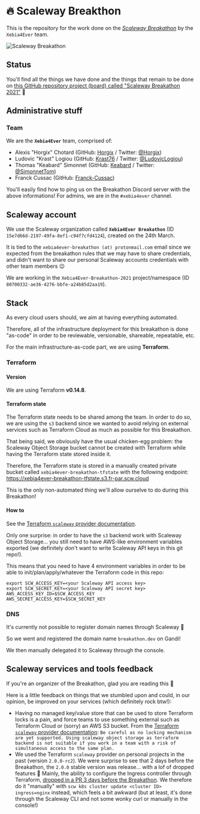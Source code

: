 # 🔥  Scaleway Breakthon

This is the repository for the work done on the [_Scaleway
Breakathon_](https://www.scaleway.com/en/breakathon/) by the `Xebia4Ever` team.

![Scaleway
Breakathon](https://img.evbuc.com/https%3A%2F%2Fcdn.evbuc.com%2Fimages%2F127211973%2F378717428845%2F1%2Foriginal.20210225-133419?w=800&auto=format%2Ccompress&q=75&sharp=10&rect=0%2C0%2C2160%2C1080&s=4a04cb591fb3f3f8e07592891dd9f536)

## Status

You'll find all the things we have done and the things that remain to be done
on [this GitHub repository project (board) called "Scaleway Breakathon
2021"](https://github.com/xebia-france/scaleway-breakathon/projects/1) 🙂

## Administrative stuff

### Team

We are the **`Xebia4Ever`** team, comprised of:

- Alexis "Horgix" Chotard (GitHub: [Horgix](https://github.com/Horgix) /
  Twitter: [@Horgix](https://twitter.com/Horgix))
- Ludovic "Krast" Logiou (GitHub: [Krast76](https://github.com/krast76) /
  Twitter: [@LudovicLogiou](https://twitter.com/LudovicLogiou))
- Thomas "Keabard" Simonnet (GitHub: [Keabard](https://github.com/keabard) /
  Twitter: [@SimonnetTom](https://twitter.com/SimonnetTom))
- Franck Cussac (GitHub: [Franck-Cussac](https://github.com/franck-cussac))

You'll easily find how to ping us on the Breakathon Discord server with the
above informations! For admins, we are in the `#xebia4ever` channel.

## Scaleway account

We use the Scaleway organization called **`Xebia4Ever Breakathon`** (ID
`15e7d66d-2197-49fa-8ef1-c94f7cfd4124`), created on the 24th March.

It is tied to the `xebia4ever-breakathon (at) protonmail.com` email since we
expected from the breakathon rules that we may have to share credentials, and
didn't want to share our personal Scaleway accounts credentials with other team
members 😉

We are working in the `Xebia4Ever-Breakathon-2021` project/namespace (ID
`80700332-ae36-4276-bbfe-a24b85d2aa19`).

## Stack

As every cloud users should, we aim at having everything automated.

Therefore, all of the infrastructure deployment for this breakathon is done
"as-code" in order to be reviewable, versionable, shareable, repeatable, etc.

For the main infrastructure-as-code part, we are using **Terraform**.

### Terraform

#### Version

We are using Terraform **v0.14.8**.

#### Terraform state

The Terraform state needs to be shared among the team. In order to do so, we
are using the `s3` backend since we wanted to avoid relying on external
services such as Terraform Cloud as much as possible for this Breakathon.

That being said, we obviously have the usual chicken-egg problem: the Scaleway
Object Storage bucket cannot be created with Terraform while having the
Terraform state stored inside it.

Therefore, the Terraform state is stored in a manually created private bucket
called `xebia4ever-breakathon-tfstate` with the following endpoint:
<https://xebia4ever-breakathon-tfstate.s3.fr-par.scw.cloud>

This is the only non-automated thing we'll allow ourselve to do during this
Breakathon!

#### How to

See the [Terraform `scaleway` provider
documentation](https://registry.terraform.io/providers/scaleway/scaleway/latest/docs).

Only one surprise: in order to have the `s3` backend work with Scaleway Object
Storage... you still need to have AWS-like environment variables exported (we
definitely don't want to write Scaleway API keys in this git repo!).

This means that you need to have 4 environment variables in order to be able to
init/plan/apply/whatever the Terraform code in this repo:

```
export SCW_ACCESS_KEY=<your Scaleway API access key>
export SCW_SECRET_KEY=<your Scaleway API secret key>
AWS_ACCESS_KEY_ID=$SCW_ACCESS_KEY
AWS_SECRET_ACCESS_KEY=$SCW_SECRET_KEY
```

### DNS

It's currently not possible to register domain names through Scaleway 🙁

So we went and registered the domain name `breakathon.dev` on Gandi!

We then manually delegated it to Scaleway through the console.

## Scaleway services and tools feedback

If you're an organizer of the Breakathon, glad you are reading this 🙂

Here is a little feedback on things that we stumbled upon and could, in our
opinion, be improved on your services (which definitely rock btw!):

- Having no managed key/value store that can be used to store Terraform locks
  is a pain, and force teams to use something external such as Terraform Cloud
  or (sorry) an AWS S3 bucket. From the [Terraform `scaleway` provider
  documentation](https://registry.terraform.io/providers/scaleway/scaleway/latest/docs#store-terraform-state-on-scaleway-s3-compatible-object-storage):
  `Be careful as no locking mechanism are yet supported. Using scaleway object
  storage as terraform backend is not suitable if you work in a team with a
  risk of simultaneous access to the same plan.`
- We used the Terraform `scaleway` provider on personal projects in the past
  (version `2.0.0-rc2`). We were surprise to see that 2 days before the
  Breakathon, the `2.0.0` stable version was release... with a lof of dropped
  features 🙁 Mainly, the ability to configure the Ingress controller through
  Terraform, [dropped in a PR 3 days before the
  Breakathon](https://github.com/scaleway/terraform-provider-scaleway/pull/798).
  We therefore do it "manually" with `scw k8s cluster update <cluster ID>
  ingress=nginx` instead, which feels a bit awkward (but at least, it's done
  through the Scaleway CLI and not some wonky curl or manually in the console!)
